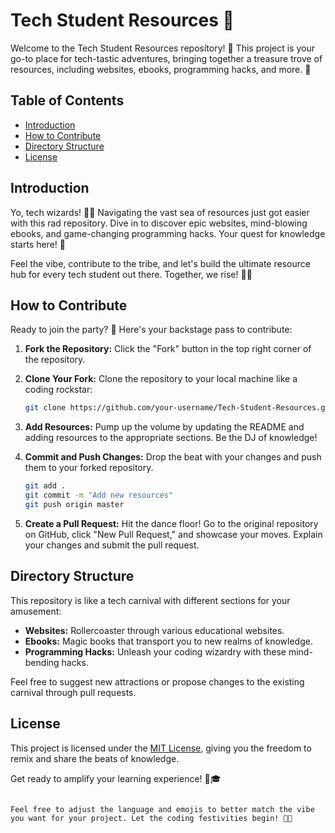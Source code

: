 # Tech Student Resources 🚀

Welcome to the Tech Student Resources repository! 🌟 This project is your go-to place for tech-tastic adventures, bringing together a treasure trove of resources, including websites, ebooks, programming hacks, and more. 🎉

## Table of Contents

- [Introduction](#introduction)
- [How to Contribute](#how-to-contribute)
- [Directory Structure](#directory-structure)
- [License](#license)

## Introduction

Yo, tech wizards! 🧙‍♂️ Navigating the vast sea of resources just got easier with this rad repository. Dive in to discover epic websites, mind-blowing ebooks, and game-changing programming hacks. Your quest for knowledge starts here! 🚀

Feel the vibe, contribute to the tribe, and let's build the ultimate resource hub for every tech student out there. Together, we rise! 🚀✨

## How to Contribute

Ready to join the party? 🎉 Here's your backstage pass to contribute:

1. **Fork the Repository:** Click the "Fork" button in the top right corner of the repository.

2. **Clone Your Fork:** Clone the repository to your local machine like a coding rockstar:
   ```bash
   git clone https://github.com/your-username/Tech-Student-Resources.git
   ```

3. **Add Resources:** Pump up the volume by updating the README and adding resources to the appropriate sections. Be the DJ of knowledge!

4. **Commit and Push Changes:** Drop the beat with your changes and push them to your forked repository.
   ```bash
   git add .
   git commit -m "Add new resources"
   git push origin master
   ```

5. **Create a Pull Request:** Hit the dance floor! Go to the original repository on GitHub, click "New Pull Request," and showcase your moves. Explain your changes and submit the pull request.

## Directory Structure

This repository is like a tech carnival with different sections for your amusement:

- **Websites:** Rollercoaster through various educational websites.
- **Ebooks:** Magic books that transport you to new realms of knowledge.
- **Programming Hacks:** Unleash your coding wizardry with these mind-bending hacks.

Feel free to suggest new attractions or propose changes to the existing carnival through pull requests.

## License

This project is licensed under the [MIT License](LICENSE), giving you the freedom to remix and share the beats of knowledge.

Get ready to amplify your learning experience! 🚀🎓
```

Feel free to adjust the language and emojis to better match the vibe you want for your project. Let the coding festivities begin! 🎉🚀